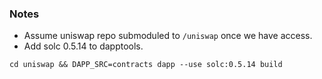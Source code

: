 ### Notes

* Assume uniswap repo submoduled to `/uniswap` once we have access.
* Add solc 0.5.14 to dapptools.

```
cd uniswap && DAPP_SRC=contracts dapp --use solc:0.5.14 build
```
